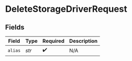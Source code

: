 # DeleteStorageDriverRequest


## Fields

| Field              | Type               | Required           | Description        |
| ------------------ | ------------------ | ------------------ | ------------------ |
| `alias`            | *str*              | :heavy_check_mark: | N/A                |